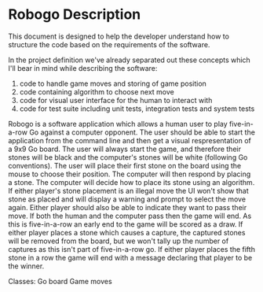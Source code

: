 # Robogo Description

This document is designed to help the developer understand how to structure the code based on the requirements of the software. 

In the project definition we've already separated out these concepts which I'll bear in mind while describing the software:

1) code to handle game moves and storing of game position
2) code containing algorithm to choose next move
3) code for visual user interface for the human to interact with
4) code for test suite including unit tests, integration tests and system tests

Robogo is a software application which allows a human user to play five-in-a-row Go against a computer opponent. The user should be able to start the application from the command line and then get a visual respresentation of a 9x9 Go board. The user will always start the game, and therefore their stones will be black and the computer's stones will be white (following Go conventions). The user will place their first stone on the board using the mouse to choose their position. The computer will then respond by placing a stone. The computer will decide how to place its stone using an algorithm. If either player's stone placement is an illegal move the UI won't show that stone as placed and will display a warning and prompt to select the move again. Either player should also be able to indicate they want to pass their move. If both the human and the computer pass then the game will end. As this is five-in-a-row an early end to the game will be scored as a draw. If either player places a stone which causes a capture, the captured stones will be removed from the board, but we won't tally up the number of captures as this isn't part of five-in-a-row go. If either player places the fifth stone in a row the game will end with a message declaring that player to be the winner.

Classes:
Go board
Game moves




